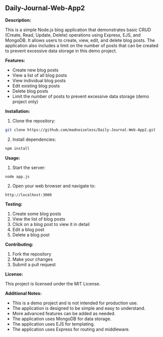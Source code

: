 ## Daily-Journal-Web-App2

**Description:**

This is a simple Node.js blog application that demonstrates basic CRUD (Create, Read, Update, Delete) operations using Express, EJS, and MongoDB. It allows users to create, view, edit, and delete blog posts. The application also includes a limit on the number of posts that can be created to prevent excessive data storage in this demo project.

**Features:**

* Create new blog posts
* View a list of all blog posts
* View individual blog posts
* Edit existing blog posts
* Delete blog posts
* Limit the number of posts to prevent excessive data storage (demo project only)

**Installation:**

1. Clone the repository:

```bash
git clone https://github.com/madnoiseless/Daily-Journal-Web-App2.git
```

2. Install dependencies:

```bash
npm install
```

**Usage:**

1. Start the server:

```bash
node app.js
```

2. Open your web browser and navigate to:

```
http://localhost:3000
```

**Testing:**

1. Create some blog posts
2. View the list of blog posts
3. Click on a blog post to view it in detail
4. Edit a blog post
5. Delete a blog post

**Contributing:**

1. Fork the repository
2. Make your changes
3. Submit a pull request

**License:**

This project is licensed under the MIT License.

**Additional Notes:**

* This is a demo project and is not intended for production use.
* The application is designed to be simple and easy to understand.
* More advanced features can be added as needed.
* The application uses MongoDB for data storage.
* The application uses EJS for templating.
* The application uses Express for routing and middleware.
